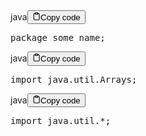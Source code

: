 <div class="code-element"><div class="lang-line"><text>java</text><button class="copy-button" id="code695742cbd7277f54ab88fc5dc787b41fb" onclick="copyCode(code695742cbd7277f54ab88fc5dc787b41f, code695742cbd7277f54ab88fc5dc787b41fb)"><svg stroke="currentColor" fill="none" stroke-width="2" viewBox="0 0 24 24" stroke-linecap="round" stroke-linejoin="round" class="h-4 w-4" height="1em" width="1em" xmlns="http://www.w3.org/2000/svg"><path d="M16 4h2a2 2 0 0 1 2 2v14a2 2 0 0 1-2 2H6a2 2 0 0 1-2-2V6a2 2 0 0 1 2-2h2"></path><rect x="8" y="2" width="8" height="4" rx="1" ry="1"></rect></svg><text>Copy code</text></button></div><div class="code" id="code695742cbd7277f54ab88fc5dc787b41f"><div class="highlight"><pre><span></span><span class="kn">package</span><span class="w"> </span><span class="nn">some_name</span><span class="p">;</span>
</pre></div></div></div>
<div class="code-element"><div class="lang-line"><text>java</text><button class="copy-button" id="codec3f8949f29624b6abf696e966bbaa5e8b" onclick="copyCode(codec3f8949f29624b6abf696e966bbaa5e8, codec3f8949f29624b6abf696e966bbaa5e8b)"><svg stroke="currentColor" fill="none" stroke-width="2" viewBox="0 0 24 24" stroke-linecap="round" stroke-linejoin="round" class="h-4 w-4" height="1em" width="1em" xmlns="http://www.w3.org/2000/svg"><path d="M16 4h2a2 2 0 0 1 2 2v14a2 2 0 0 1-2 2H6a2 2 0 0 1-2-2V6a2 2 0 0 1 2-2h2"></path><rect x="8" y="2" width="8" height="4" rx="1" ry="1"></rect></svg><text>Copy code</text></button></div><div class="code" id="codec3f8949f29624b6abf696e966bbaa5e8"><div class="highlight"><pre><span></span><span class="kn">import</span><span class="w"> </span><span class="nn">java.util.Arrays</span><span class="p">;</span>
</pre></div></div></div>
<div class="code-element"><div class="lang-line"><text>java</text><button class="copy-button" id="codea5b56ab8a4275a590d20b1231b5a85d7b" onclick="copyCode(codea5b56ab8a4275a590d20b1231b5a85d7, codea5b56ab8a4275a590d20b1231b5a85d7b)"><svg stroke="currentColor" fill="none" stroke-width="2" viewBox="0 0 24 24" stroke-linecap="round" stroke-linejoin="round" class="h-4 w-4" height="1em" width="1em" xmlns="http://www.w3.org/2000/svg"><path d="M16 4h2a2 2 0 0 1 2 2v14a2 2 0 0 1-2 2H6a2 2 0 0 1-2-2V6a2 2 0 0 1 2-2h2"></path><rect x="8" y="2" width="8" height="4" rx="1" ry="1"></rect></svg><text>Copy code</text></button></div><div class="code" id="codea5b56ab8a4275a590d20b1231b5a85d7"><div class="highlight"><pre><span></span><span class="kn">import</span><span class="w"> </span><span class="nn">java.util.*</span><span class="p">;</span>
</pre></div></div></div>